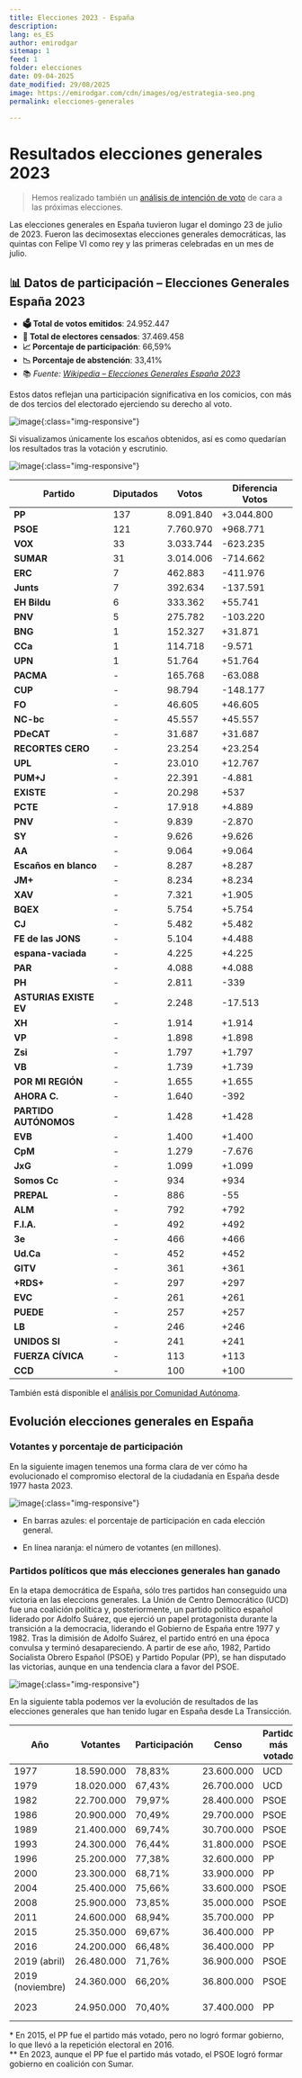 ```yaml
---
title: Elecciones 2023 - España
description: 
lang: es_ES
author: emirodgar
sitemap: 1
feed: 1
folder: elecciones
date: 09-04-2025
date_modified: 29/08/2025
image: https://emirodgar.com/cdn/images/og/estrategia-seo.png
permalink: elecciones-generales

---
```


# Resultados elecciones generales 2023

> Hemos realizado también un [análisis de intención de voto](https://emirodgar.es/encuestas-intencion-voto) de cara a las próximas elecciones.

Las elecciones generales en España tuvieron lugar el domingo 23 de julio de 2023.​ Fueron las decimosextas elecciones generales democráticas, las quintas con Felipe VI como rey y las primeras celebradas en un mes de julio.

## 📊 Datos de participación – Elecciones Generales España 2023

- **🗳 Total de votos emitidos**: 24.952.447  
- **👥 Total de electores censados**: 37.469.458  
- **📈 Porcentaje de participación**: 66,59%  
- **📉 Porcentaje de abstención**: 33,41%  
- 📚 *Fuente: [Wikipedia – Elecciones Generales España 2023](https://en.wikipedia.org/wiki/2023_Spanish_general_election)*

Estos datos reflejan una participación significativa en los comicios, con más de dos tercios del electorado ejerciendo su derecho al voto.


![image](https://github.com/user-attachments/assets/389bf195-9a66-4a9f-969f-3bde0667cb48){:class="img-responsive"}

Si visualizamos únicamente los escaños obtenidos, así es como quedarían los resultados tras la votación y escrutinio.


![image](https://github.com/user-attachments/assets/d85f31bf-cb41-4fea-adaf-950f8ed5e22a){:class="img-responsive"}
  


| Partido                | Diputados | Votos       | Diferencia Votos |
|------------------------|-----------|-------------|------------------|
| **PP**                 | 137       | 8.091.840   | +3.044.800       |
| **PSOE**               | 121       | 7.760.970   | +968.771         |
| **VOX**                | 33        | 3.033.744   | -623.235         |
| **SUMAR**              | 31        | 3.014.006   | -714.662         |
| **ERC**                | 7         | 462.883     | -411.976         |
| **Junts**              | 7         | 392.634     | -137.591         |
| **EH Bildu**           | 6         | 333.362     | +55.741          |
| **PNV**                | 5         | 275.782     | -103.220         |
| **BNG**                | 1         | 152.327     | +31.871          |
| **CCa**                | 1         | 114.718     | -9.571           |
| **UPN**                | 1         | 51.764      | +51.764          |
| **PACMA**              | -         | 165.768     | -63.088          |
| **CUP**                | -         | 98.794      | -148.177         |
| **FO**                 | -         | 46.605      | +46.605          |
| **NC-bc**              | -         | 45.557      | +45.557          |
| **PDeCAT**             | -         | 31.687      | +31.687          |
| **RECORTES CERO**      | -         | 23.254      | +23.254          |
| **UPL**                | -         | 23.010      | +12.767          |
| **PUM+J**              | -         | 22.391      | -4.881           |
| **EXISTE**             | -         | 20.298      | +537             |
| **PCTE**               | -         | 17.918      | +4.889           |
| **PNV**                | -         | 9.839       | -2.870           |
| **SY**                 | -         | 9.626       | +9.626           |
| **AA**                 | -         | 9.064       | +9.064           |
| **Escaños en blanco**  | -         | 8.287       | +8.287           |
| **JM+**                | -         | 8.234       | +8.234           |
| **XAV**                | -         | 7.321       | +1.905           |
| **BQEX**               | -         | 5.754       | +5.754           |
| **CJ**                 | -         | 5.482       | +5.482           |
| **FE de las JONS**     | -         | 5.104       | +4.488           |
| **espana-vaciada**     | -         | 4.225       | +4.225           |
| **PAR**                | -         | 4.088       | +4.088           |
| **PH**                 | -         | 2.811       | -339             |
| **ASTURIAS EXISTE EV** | -         | 2.248       | -17.513          |
| **XH**                 | -         | 1.914       | +1.914           |
| **VP**                 | -         | 1.898       | +1.898           |
| **Zsi**                | -         | 1.797       | +1.797           |
| **VB**                 | -         | 1.739       | +1.739           |
| **POR MI REGIÓN**      | -         | 1.655       | +1.655           |
| **AHORA C.**           | -         | 1.640       | -392             |
| **PARTIDO AUTÓNOMOS**  | -         | 1.428       | +1.428           |
| **EVB**                | -         | 1.400       | +1.400           |
| **CpM**                | -         | 1.279       | -7.676           |
| **JxG**                | -         | 1.099       | +1.099           |
| **Somos Cc**           | -         | 934         | +934             |
| **PREPAL**             | -         | 886         | -55              |
| **ALM**                | -         | 792         | +792             |
| **F.I.A.**             | -         | 492         | +492             |
| **3e**                 | -         | 466         | +466             |
| **Ud.Ca**              | -         | 452         | +452             |
| **GITV**               | -         | 361         | +361             |
| **+RDS+**              | -         | 297         | +297             |
| **EVC**                | -         | 261         | +261             |
| **PUEDE**              | -         | 257         | +257             |
| **LB**                 | -         | 246         | +246             |
| **UNIDOS SI**          | -         | 241         | +241             |
| **FUERZA CÍVICA**      | -         | 113         | +113             |
| **CCD**                | -         | 100         | +100             |


También está disponible el [análisis por Comunidad Autónoma](https://emirodgar.es/elecciones-generales-comunidades). 


## Evolución elecciones generales en España

### Votantes y porcentaje de participación

En la siguiente imagen tenemos una forma clara de ver cómo ha evolucionado el compromiso electoral de la ciudadanía en España desde 1977 hasta 2023.

![image](https://github.com/user-attachments/assets/709683dd-c9af-48a1-9fbc-3e9bcccf972b){:class="img-responsive"}

- En barras azules: el porcentaje de participación en cada elección general.

- En línea naranja: el número de votantes (en millones).


### Partidos políticos que más elecciones generales han ganado

En la etapa democrática de España, sólo tres partidos han conseguido una victoria en las eleccions generales. 
La Unión de Centro Democrático (UCD) fue una coalición política y, posteriormente, un partido político español liderado por Adolfo Suárez, que ejerció un papel protagonista durante la transición a la democracia, liderando el Gobierno de España entre 1977 y 1982.
Tras la dimisión de Adolfo Suárez, el partido entró en una época convulsa y terminó desapareciendo. A partir de ese año, 1982, Partido Socialista Obrero Español (PSOE) y Partido Popular (PP), se han disputado las victorias, aunque en una tendencia clara a favor del PSOE.

![image](https://github.com/user-attachments/assets/293bec40-6043-4f27-a30c-f27e38da85de){:class="img-responsive"}



En la siguiente tabla podemos ver la evolución de resultados de las elecciones generales que han tenido lugar en España desde La Transicción.





| Año              | Votantes     | Participación | Censo        | Partido más votado | Gobierno formado  |
|------------------|--------------|----------------|---------------|---------------------|--------------------|
| 1977             | 18.590.000   | 78,83%         | 23.600.000    | UCD                 | UCD                |
| 1979             | 18.020.000   | 67,43%         | 26.700.000    | UCD                 | UCD                |
| 1982             | 22.700.000   | 79,97%         | 28.400.000    | PSOE                | PSOE               |
| 1986             | 20.900.000   | 70,49%         | 29.700.000    | PSOE                | PSOE               |
| 1989             | 21.400.000   | 69,74%         | 30.700.000    | PSOE                | PSOE               |
| 1993             | 24.300.000   | 76,44%         | 31.800.000    | PSOE                | PSOE               |
| 1996             | 25.200.000   | 77,38%         | 32.600.000    | PP                  | PP                 |
| 2000             | 23.300.000   | 68,71%         | 33.900.000    | PP                  | PP                 |
| 2004             | 25.400.000   | 75,66%         | 33.600.000    | PSOE                | PSOE               |
| 2008             | 25.900.000   | 73,85%         | 35.000.000    | PSOE                | PSOE               |
| 2011             | 24.600.000   | 68,94%         | 35.700.000    | PP                  | PP                 |
| 2015             | 25.350.000   | 69,67%         | 36.400.000    | PP                  | PP*                |
| 2016             | 24.200.000   | 66,48%         | 36.400.000    | PP                  | PP                 |
| 2019 (abril)     | 26.480.000   | 71,76%         | 36.900.000    | PSOE                | PSOE               |
| 2019 (noviembre) | 24.360.000   | 66,20%         | 36.800.000    | PSOE                | PSOE + UP          |
| 2023             | 24.950.000   | 70,40%         | 37.400.000    | PP                  | PSOE + Sumar**     |

\* En 2015, el PP fue el partido más votado, pero no logró formar gobierno, lo que llevó a la repetición electoral en 2016.  
\** En 2023, aunque el PP fue el partido más votado, el PSOE logró formar gobierno en coalición con Sumar.

